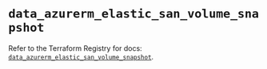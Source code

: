 # `data_azurerm_elastic_san_volume_snapshot`

Refer to the Terraform Registry for docs: [`data_azurerm_elastic_san_volume_snapshot`](https://registry.terraform.io/providers/hashicorp/azurerm/4.7.0/docs/data-sources/elastic_san_volume_snapshot).
